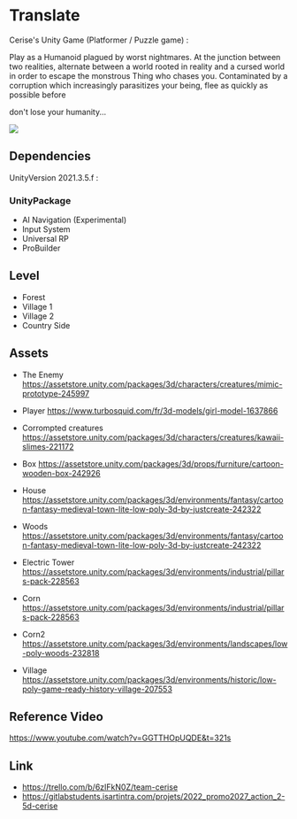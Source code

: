 # Translate

Cerise's Unity Game (Platformer / Puzzle game) : 

Play as a Humanoid plagued by
worst nightmares. At the junction between
two realities, alternate between a world
rooted in reality and a cursed world
in order to escape the monstrous Thing
who chases you. Contaminated by a
corruption which increasingly parasitizes
your being, flee as quickly as possible before

don't lose your humanity...


![](ReadmeImage/image_0.png)

## Dependencies 

UnityVersion  2021.3.5.f :

### UnityPackage

- AI Navigation (Experimental)
- Input System
- Universal RP
- ProBuilder


## Level

- Forest
- Village 1
- Village 2 
- Country Side


## Assets

- The Enemy
https://assetstore.unity.com/packages/3d/characters/creatures/mimic-prototype-245997

- Player 
https://www.turbosquid.com/fr/3d-models/girl-model-1637866

- Corrompted creatures
https://assetstore.unity.com/packages/3d/characters/creatures/kawaii-slimes-221172

- Box
https://assetstore.unity.com/packages/3d/props/furniture/cartoon-wooden-box-242926

- House
https://assetstore.unity.com/packages/3d/environments/fantasy/cartoon-fantasy-medieval-town-lite-low-poly-3d-by-justcreate-242322

- Woods
https://assetstore.unity.com/packages/3d/environments/fantasy/cartoon-fantasy-medieval-town-lite-low-poly-3d-by-justcreate-242322

- Electric Tower
https://assetstore.unity.com/packages/3d/environments/industrial/pillars-pack-228563

- Corn
https://assetstore.unity.com/packages/3d/environments/industrial/pillars-pack-228563

- Corn2
https://assetstore.unity.com/packages/3d/environments/landscapes/low-poly-woods-232818 

- Village 
https://assetstore.unity.com/packages/3d/environments/historic/low-poly-game-ready-history-village-207553


## Reference Video

https://www.youtube.com/watch?v=GGTTHOpUQDE&t=321s

## Link 
- https://trello.com/b/6zIFkN0Z/team-cerise
- https://gitlabstudents.isartintra.com/projets/2022_promo2027_action_2-5d-cerise


